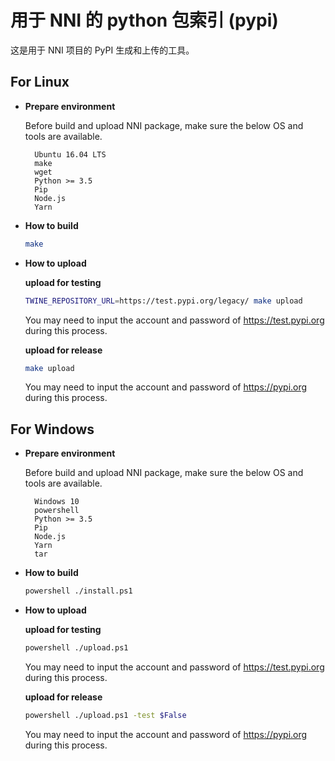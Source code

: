 # 用于 NNI 的 python 包索引 (pypi)

这是用于 NNI 项目的 PyPI 生成和上传的工具。

## **For Linux**

* **Prepare environment**
    
    Before build and upload NNI package, make sure the below OS and tools are available.
    
        Ubuntu 16.04 LTS
        make
        wget
        Python >= 3.5
        Pip
        Node.js
        Yarn
        

* **How to build**
    
    ```bash
    make
    ```

* **How to upload**
    
    **upload for testing**
    
    ```bash
    TWINE_REPOSITORY_URL=https://test.pypi.org/legacy/ make upload
    ```
    
    You may need to input the account and password of https://test.pypi.org during this process.
    
    **upload for release**
    
    ```bash
    make upload
    ```
    
    You may need to input the account and password of https://pypi.org during this process.

## **For Windows**

* **Prepare environment**
    
    Before build and upload NNI package, make sure the below OS and tools are available.
    
        Windows 10
        powershell
        Python >= 3.5
        Pip
        Node.js
        Yarn
        tar
        

* **How to build**
    
    ```bash
    powershell ./install.ps1
    ```

* **How to upload**
    
    **upload for testing**
    
    ```bash
    powershell ./upload.ps1
    ```
    
    You may need to input the account and password of https://test.pypi.org during this process.
    
    **upload for release**
    
    ```bash
    powershell ./upload.ps1 -test $False
    ```
    
    You may need to input the account and password of https://pypi.org during this process.